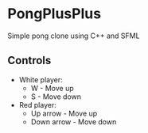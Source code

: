 # PongPlusPlus  
Simple pong clone using C++ and SFML
## Controls
* White player:   
  * W - Move up
  * S - Move down
* Red player:     
  * Up arrow - Move up
  * Down arrow - Move down
